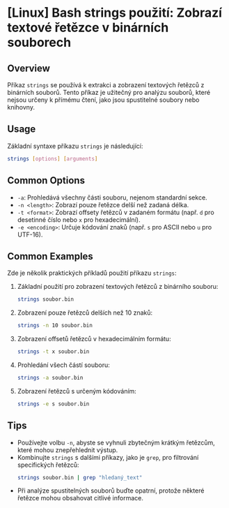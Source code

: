 # [Linux] Bash strings použití: Zobrazí textové řetězce v binárních souborech

## Overview
Příkaz `strings` se používá k extrakci a zobrazení textových řetězců z binárních souborů. Tento příkaz je užitečný pro analýzu souborů, které nejsou určeny k přímému čtení, jako jsou spustitelné soubory nebo knihovny.

## Usage
Základní syntaxe příkazu `strings` je následující:

```bash
strings [options] [arguments]
```

## Common Options
- `-a`: Prohledává všechny části souboru, nejenom standardní sekce.
- `-n <length>`: Zobrazí pouze řetězce delší než zadaná délka.
- `-t <format>`: Zobrazí offsety řetězců v zadaném formátu (např. `d` pro desetinné číslo nebo `x` pro hexadecimální).
- `-e <encoding>`: Určuje kódování znaků (např. `s` pro ASCII nebo `u` pro UTF-16).

## Common Examples
Zde je několik praktických příkladů použití příkazu `strings`:

1. Základní použití pro zobrazení textových řetězců z binárního souboru:
   ```bash
   strings soubor.bin
   ```

2. Zobrazení pouze řetězců delších než 10 znaků:
   ```bash
   strings -n 10 soubor.bin
   ```

3. Zobrazení offsetů řetězců v hexadecimálním formátu:
   ```bash
   strings -t x soubor.bin
   ```

4. Prohledání všech částí souboru:
   ```bash
   strings -a soubor.bin
   ```

5. Zobrazení řetězců s určeným kódováním:
   ```bash
   strings -e s soubor.bin
   ```

## Tips
- Používejte volbu `-n`, abyste se vyhnuli zbytečným krátkým řetězcům, které mohou znepřehlednit výstup.
- Kombinujte `strings` s dalšími příkazy, jako je `grep`, pro filtrování specifických řetězců:
  ```bash
  strings soubor.bin | grep "hledaný_text"
  ```
- Při analýze spustitelných souborů buďte opatrní, protože některé řetězce mohou obsahovat citlivé informace.